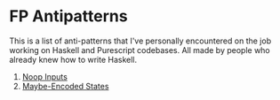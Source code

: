
# FP Antipatterns

This is a list of anti-patterns that I've personally encountered on the job working on Haskell and Purescript codebases.
All made by people who already knew how to write Haskell.

1. [Noop Inputs](./patterns/noop-inputs.md)
2. [Maybe-Encoded States](./patterns/maybe-encoded-states.md)

